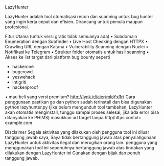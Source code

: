 LazyHunter

LazyHunter adalah tool otomatisasi recon dan scanning untuk bug hunter yang ingin kerja cepat dan efisien. Dirancang untuk pemula maupun profesional.

Fitur Utama (untuk versi gratis tidak semuanya ada)
• Subdomain Enumeration dengan Subfinder
• Live Host Checking dengan HTTPX
• Crawling URL dengan Katana
• Vulnerability Scanning dengan Nuclei
• Notifikasi ke Telegram
• Struktur folder otomatis untuk hasil scanning
• Akses ke list target dari platform bug bounty seperti
- hackerone
- bugcrowd
- yeswehack
- intigriti
- hackenproof

• mau beli yang versi premium? http://lynk.id/aier/mloYxRr/
Cara penggunaan
pastikan go dan python sudah terinstall dan bisa digunakan
python lazyhunter.py
(jika belum mengunduh tool tambahan, LazyHunter akan otomatis menginstall, tunggu sampai proses selesai, jika ada error bisa ditanyakan ke PHIMS)
masukkan url target tanpa http/https
contoh: example.com

Disclaimer
Segala aktivitas yang dilakukan oleh pengguna tool ini diluar tanggung jawab saya, Saya tidak bertanggung jawab atas penyalahgunaan LazyHunter untuk aktivitas ilegal dan merugikan orang lain.
pengguna yang menggunakan tool ini sepenuhnya bertanggung jawab atas tindakan yang dilakukan dengan LazyHunter ini
Gunakan dengan bijak dan penuh tanggung jawab.